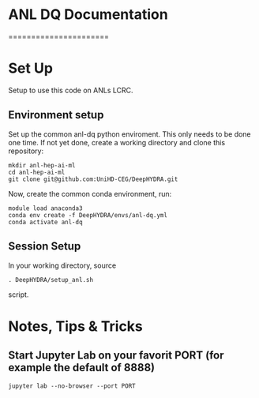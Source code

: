 # ANL DQ Documentation
======================

# Set Up
Setup to use this code on ANLs LCRC.

## Environment setup
Set up the common anl-dq python enviroment. 
This only needs to be done one time.
If not yet done, create a working directory and clone this repository:
```
mkdir anl-hep-ai-ml
cd anl-hep-ai-ml
git clone git@github.com:UniHD-CEG/DeepHYDRA.git
``` 

Now, create the common conda environment, run:
```
module load anaconda3
conda env create -f DeepHYDRA/envs/anl-dq.yml
conda activate anl-dq 
```

## Session Setup
In your working directory, source
```
. DeepHYDRA/setup_anl.sh
``` 
script. 

# Notes, Tips & Tricks
## Start Jupyter Lab on your favorit PORT (for example the default of 8888)
```
jupyter lab --no-browser --port PORT
```

